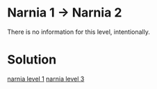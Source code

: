 <h1>Narnia 1 &#x2192; Narnia 2 </h1>

<p>There is no information for this level, intentionally.</p>

<h1>Solution</h1>

[narnia level 1](1.md)
[narnia level 3](3.md)
